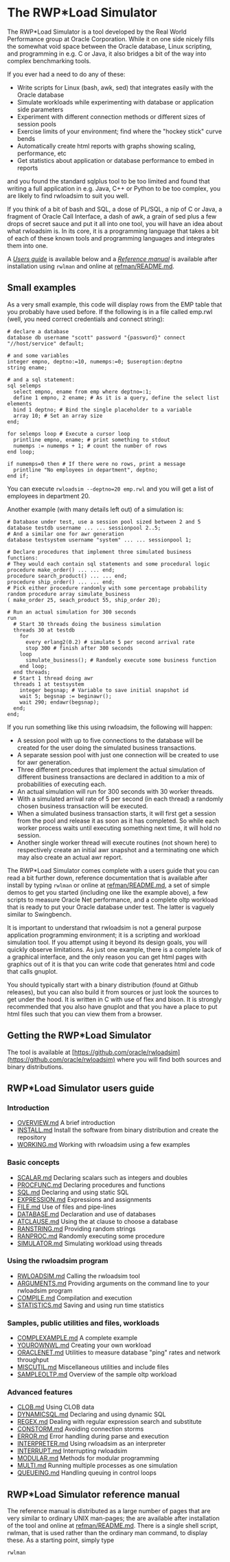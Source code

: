# The RWP\*Load Simulator

The RWP*Load Simulator is a tool developed by the Real World Performance group at Oracle Corporation.
While it on one side nicely fills the somewhat void space between the Oracle database,
Linux scripting, and programming in e.g. C or Java,
it also bridges a bit of the way into complex benchmarking tools.

If you ever had a need to do any of these:

* Write scripts for Linux (bash, awk, sed) that integrates easily with the Oracle database
* Simulate workloads while experimenting with database or application side parameters
* Experiment with different connection methods or different sizes of session pools
* Exercise limits of your environment; find where the "hockey stick" curve bends
* Automatically create html reports with graphs showing scaling, performance, etc
* Get statistics about application or database performance to embed in reports

and you found the standard sqlplus tool to be too limited and found that writing
a full application in e.g. Java, C++ or Python to be too complex,
you are likely to find rwloadsim to suit you well.

If you think of a bit of bash and SQL, a dose of PL/SQL, a nip of C or Java, a fragment of Oracle Call Interface, 
a dash of awk, a grain of sed plus a few drops of secret sauce and put it all into one tool, you will have an idea about what rwloadsim is.
In its core, it is a programming language that takes a bit of each of these known tools and programming languages and integrates them into one.

A [*Users guide*](#rwpload-simulator-users-guide) is available below and a [*Reference manual*](#rwpload-simulator-reference-manual) is
available after installation using ```rwlman``` and online at [refman/README.md](refman/README.md).

## Small examples

As a very small example, this code will display rows from the EMP table
that you probably have used before.
If the following is in a file called emp.rwl
(well, you need correct credentials and connect string):
```
# declare a database
database db username "scott" password "{password}" connect "//host/service" default;

# and some variables
integer empno, deptno:=10, numemps:=0; $useroption:deptno
string ename;

# and a sql statement:
sql selemps
  select empno, ename from emp where deptno=:1;
  define 1 empno, 2 ename; # As it is a query, define the select list elements
  bind 1 deptno; # Bind the single placeholder to a variable
  array 10; # Set an array size
end;

for selemps loop # Execute a cursor loop
  printline empno, ename; # print something to stdout
  numemps := numemps + 1; # count the number of rows
end loop;

if numemps=0 then # If there were no rows, print a message
  printline "No employees in department", deptno;
end if;
```
You can execute ```rwloadsim --deptno=20 emp.rwl``` and you will get a list of employees in department 20.

Another example (with many details left out) of a simulation is:
```
# Database under test, use a session pool sized between 2 and 5
database testdb username ... ... sessionpool 2..5;
# And a similar one for awr generation
database testsystem username "system" ... ... sessionpool 1;

# Declare procedures that implement three simulated business functions:
# They would each contain sql statements and some procedural logic
procedure make_order() ... ... end;
procedure search_product() ... ... end;
procedure ship_order() ... ... end;
# Pick either procedure randomly with some percentage probability
random procedure array simulate_business
( make_order 25, seach_product 55, ship_order 20);

# Run an actual simulation for 300 seconds
run
  # Start 30 threads doing the business simulation
  threads 30 at testdb 
    for
      every erlang2(0.2) # simulate 5 per second arrival rate
      stop 300 # finish after 300 seconds
    loop
      simulate_business(); # Randomly execute some business function
    end loop;
  end threads;
  # Start 1 thread doing awr
  threads 1 at testsystem
    integer begsnap; # Variable to save initial snapshot id
    wait 5; begsnap := beginawr();
    wait 290; endawr(begsnap);
  end;
end;
```
If you run something like this using rwloadsim, the following will happen:

* A session pool with up to five connections to the database will be created for the user doing the simulated business transactions.
* A separate session pool with just one connection will be created to use for awr generation.
* Three different procedures that implement the actual simulation of different business transactions are declared in addition to a mix of probabilities of executing each.
* An actual simulation will run for 300 seconds with 30 worker threads.
* With a simulated arrival rate of 5 per second (in each thread) a randomly chosen business transaction will be executed.
* When a simulated business transaction starts, it will first get a session from the pool and release it as soon as it has completed. So while each worker process waits until executing something next time, it will hold no session.
* Another single worker thread will execute routines (not shown here) to respectively create an initial awr snapshot and a terminating one which may also create an actual awr report.

The RWP*Load Simulator comes complete with a users guide that you can read a bit further down,
reference documentation that is available after install by typing ```rwlman```
or online at [refman/README.md](refman/README.md),
a set of simple demos to get you started (including one like the example above),
a few scripts to measure Oracle Net performance,
and a complete oltp workload that is ready to put your Oracle database under test.
The latter is vaguely similar to Swingbench.

It is important to understand that rwloadsim is not a general purpose application programming environment; it is a scripting and workload simulation tool.
If you attempt using it beyond its design goals, you will quickly observe limitations.
As just one example, there is a complete lack of a graphical interface, and the only reason you can get html pages with graphics out of it is that you can write code that generates html and code that calls gnuplot.

You should typically start with a binary distribution (found at Github releases), but you can also build it from sources or just look the sources to get under the hood.
It is written in C with use of flex and bison.
It is strongly recommended that you also have gnuplot and that you have a place to put html files such that you can view them from a browser.

## Getting the RWP\*Load Simulator

The tool is available at [https://github.com/oracle/rwloadsim](https://github.com/oracle/rwloadsim) where
you will find both sources and binary distributions.

## RWP\*Load Simulator users guide

### Introduction

* [OVERVIEW.md](OVERVIEW.md) A brief introduction
* [INSTALL.md](INSTALL.md) Install the software from binary distribution and create the repository
* [WORKING.md](WORKING.md) Working with rwloadsim using a few examples

### Basic concepts

* [SCALAR.md](SCALAR.md) Declaring scalars such as integers and doubles
* [PROCFUNC.md](PROCFUNC.md) Declaring procedures and functions
* [SQL.md](SQL.md) Declaring and using static SQL
* [EXPRESSION.md](EXPRESSION.md) Expressions and assignments
* [FILE.md](FILE.md) Use of files and pipe-lines
* [DATABASE.md](DATABASE.md) Declaration and use of databases
* [ATCLAUSE.md](ATCLAUSE.md) Using the at clause to choose a database
* [RANSTRING.md](RANSTRING.md) Providing random strings
* [RANPROC.md](RANPROC.md) Randomly executing some procedure
* [SIMULATOR.md](SIMULATOR.md) Simulating workload using threads

### Using the rwloadsim program

* [RWLOADSIM.md](RWLOADSIM.md) Calling the rwloadsim tool
* [ARGUMENTS.md](ARGUMENTS.md) Providing arguments on the command line to your rwloadsim program
* [COMPILE.md](COMPILE.md) Compilation and execution
* [STATISTICS.md](STATISTICS.md) Saving and using run time statistics

### Samples, public utilities and files, workloads

* [COMPLEXAMPLE.md](COMPLEXAMPLE.md) A complete example
* [YOUROWNWL.md](YOUROWNWL.md) Creating your own workload
* [ORACLENET.md](ORACLENET.md) Utilities to measure database "ping" rates and network throughput
* [MISCUTIL.md](MISCUTIL.md) Miscellaneous utilities and include files
* [SAMPLEOLTP.md](SAMPLEOLTP.md) Overview of the sample oltp workload

### Advanced features

* [CLOB.md](CLOB.md) Using CLOB data
* [DYNAMICSQL.md](DYNAMICSQL.md) Declaring and using dynamic SQL
* [REGEX.md](REGEX.md) Dealing with regular expression search and substitute
* [CONSTORM.md](CONSTORM.md) Avoiding connection storms
* [ERROR.md](ERROR.md) Error handling during parse and execution
* [INTERPRETER.md](INTERPRETER.md) Using rwloadsim as an interpreter
* [INTERRUPT.md](INTERRUPT.md) Interrupting rwloadsim
* [MODULAR.md](MODULAR.md) Methods for modular programming
* [MULTI.md](MULTI.md) Running multiple processes as one simulation
* [QUEUEING.md](QUEUEING.md) Handling queuing in control loops

## RWP\*Load Simulator reference manual

The reference manual is distributed as a large number of pages that are very similar
to ordinary UNIX man-pages; the are available after installation of the tool
and online at [refman/README.md](refman/README.md).
There is a single shell script, rwlman, that is used rather than the ordinary man
command, to display these.
As a starting point, simply type
```
rwlman
```
